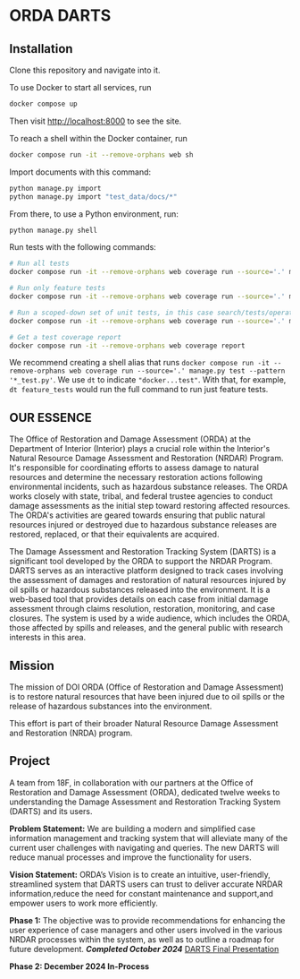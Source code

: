 # ORDA DARTS

## Installation

Clone this repository and navigate into it.

To use Docker to start all services, run

```sh
docker compose up
```

Then visit <http://localhost:8000> to see the site.

To reach a shell within the Docker container, run

```sh
docker compose run -it --remove-orphans web sh
```

Import documents with this command:

```sh
python manage.py import
python manage.py import "test_data/docs/*"
```

From there, to use a Python environment, run:

```sh
python manage.py shell
```

Run tests with the following commands:

```sh
# Run all tests
docker compose run -it --remove-orphans web coverage run --source='.' manage.py test --pattern '*_test.py'

# Run only feature tests
docker compose run -it --remove-orphans web coverage run --source='.' manage.py test --pattern '*_test.py' feature_tests

# Run a scoped-down set of unit tests, in this case search/tests/operations/*.py
docker compose run -it --remove-orphans web coverage run --source='.' manage.py test --pattern '*_test.py' search.tests.operations

# Get a test coverage report
docker compose run -it --remove-orphans web coverage report
```

We recommend creating a shell alias that runs `docker compose run -it --remove-orphans web coverage run --source='.' manage.py test --pattern '*_test.py'`. We use `dt` to indicate `"docker...test"`. With that, for example, `dt feature_tests` would run the full command to run just feature tests.


## OUR ESSENCE

The Office of Restoration and Damage Assessment (ORDA) at the Department of Interior (Interior) plays a crucial role within the Interior's Natural Resource Damage Assessment and Restoration (NRDAR) Program. It's responsible for coordinating efforts to assess damage to natural resources and determine the necessary restoration actions following environmental incidents, such as hazardous substance releases. The ORDA works closely with state, tribal, and federal trustee agencies to conduct damage assessments as the initial step toward restoring affected resources.  The ORDA's activities are geared towards ensuring that public natural resources injured or destroyed due to hazardous substance releases are restored, replaced, or that their equivalents are acquired.

The Damage Assessment and Restoration Tracking System (DARTS) is a significant tool developed by the ORDA to support the NRDAR Program.
DARTS serves as an interactive platform designed to track cases involving the assessment of damages and restoration of natural resources injured by oil spills or hazardous substances released into the environment. It is a web-based tool that provides details on each case from initial damage assessment through claims resolution, restoration, monitoring, and case closures. The system is used by a wide audience, which includes the ORDA, those affected by spills and releases, and the general public with research interests in this area.


## Mission

The mission of DOI ORDA (Office of Restoration and Damage Assessment) is to restore natural resources that have been injured due to oil spills or the release of hazardous substances into the environment.

This effort is part of their broader Natural Resource Damage Assessment and Restoration (NRDA) program.


## Project

A team from 18F, in collaboration with our partners at the Office of Restoration and Damage Assessment (ORDA), dedicated twelve weeks to understanding the Damage Assessment and Restoration Tracking System (DARTS) and its users.

**Problem Statement:** We are building a modern and simplified case information management and tracking system that will alleviate many of the current user challenges with navigating and queries.
The new DARTS will reduce manual processes and improve the functionality for users.

**Vision Statement:** ORDA’s Vision is to create an intuitive, user-friendly, streamlined system that DARTS users can trust to deliver accurate NRDAR information,reduce the need for constant maintenance and support,and empower users to work more
efficiently.

**Phase 1:** The objective was to provide recommendations for enhancing the user experience of case managers and other users involved in the various NRDAR processes within the system, as well as to outline a roadmap for future development. ***Completed October 2024***
[DARTS Final  Presentation](https://docs.google.com/presentation/d/16QfQCxpfH1_BZDkp-cuHFb0dvJPaU2l29IMI0F_XLPU/edit#slide=id.g30d737a98d2_0_274)

**Phase 2: December 2024 In-Process**
